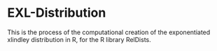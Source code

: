 # EXL-Distribution
This is the process of the computational creation of the exponentiated xlindley distribution in R, for the R library RelDists. 

